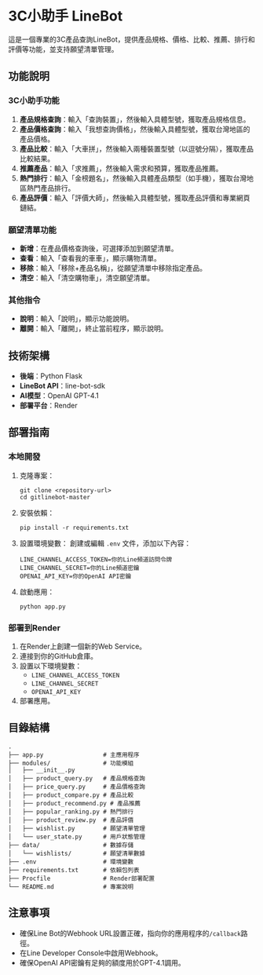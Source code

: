 # 3C小助手 LineBot

這是一個專業的3C產品查詢LineBot，提供產品規格、價格、比較、推薦、排行和評價等功能，並支持願望清單管理。

## 功能說明

### 3C小助手功能

1. **產品規格查詢**：輸入「查詢裝置」，然後輸入具體型號，獲取產品規格信息。
2. **產品價格查詢**：輸入「我想查詢價格」，然後輸入具體型號，獲取台灣地區的產品價格。
3. **產品比較**：輸入「大車拼」，然後輸入兩種裝置型號（以逗號分隔），獲取產品比較結果。
4. **推薦產品**：輸入「求推薦」，然後輸入需求和預算，獲取產品推薦。
5. **熱門排行**：輸入「金榜題名」，然後輸入具體產品類型（如手機），獲取台灣地區熱門產品排行。
6. **產品評價**：輸入「評價大師」，然後輸入具體型號，獲取產品評價和專業網頁鏈結。

### 願望清單功能

- **新增**：在產品價格查詢後，可選擇添加到願望清單。
- **查看**：輸入「查看我的車車」，顯示購物清單。
- **移除**：輸入「移除+產品名稱」，從願望清單中移除指定產品。
- **清空**：輸入「清空購物車」，清空願望清單。

### 其他指令

- **說明**：輸入「說明」，顯示功能說明。
- **離開**：輸入「離開」，終止當前程序，顯示說明。

## 技術架構

- **後端**：Python Flask
- **LineBot API**：line-bot-sdk
- **AI模型**：OpenAI GPT-4.1
- **部署平台**：Render

## 部署指南

### 本地開發

1. 克隆專案：
   ```
   git clone <repository-url>
   cd gitlinebot-master
   ```

2. 安裝依賴：
   ```
   pip install -r requirements.txt
   ```

3. 設置環境變數：
   創建或編輯 `.env` 文件，添加以下內容：
   ```
   LINE_CHANNEL_ACCESS_TOKEN=你的Line頻道訪問令牌
   LINE_CHANNEL_SECRET=你的Line頻道密鑰
   OPENAI_API_KEY=你的OpenAI API密鑰
   ```

4. 啟動應用：
   ```
   python app.py
   ```

### 部署到Render

1. 在Render上創建一個新的Web Service。
2. 連接到你的GitHub倉庫。
3. 設置以下環境變數：
   - `LINE_CHANNEL_ACCESS_TOKEN`
   - `LINE_CHANNEL_SECRET`
   - `OPENAI_API_KEY`
4. 部署應用。

## 目錄結構

```
.
├── app.py                 # 主應用程序
├── modules/               # 功能模組
│   ├── __init__.py
│   ├── product_query.py   # 產品規格查詢
│   ├── price_query.py     # 產品價格查詢
│   ├── product_compare.py # 產品比較
│   ├── product_recommend.py # 產品推薦
│   ├── popular_ranking.py # 熱門排行
│   ├── product_review.py  # 產品評價
│   ├── wishlist.py        # 願望清單管理
│   └── user_state.py      # 用戶狀態管理
├── data/                  # 數據存儲
│   └── wishlists/         # 願望清單數據
├── .env                   # 環境變數
├── requirements.txt       # 依賴包列表
├── Procfile               # Render部署配置
└── README.md              # 專案說明
```

## 注意事項

- 確保Line Bot的Webhook URL設置正確，指向你的應用程序的`/callback`路徑。
- 在Line Developer Console中啟用Webhook。
- 確保OpenAI API密鑰有足夠的額度用於GPT-4.1調用。